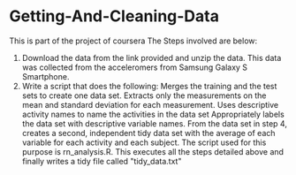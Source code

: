 # Getting-And-Cleaning-Data
This is part of the project of coursera
The Steps involved are below:
1. Download the data from the link provided and unzip the data.  This data was collected from the acceleromers from Samsung
  Galaxy S Smartphone.
2. Write a script that does the following:
    Merges the training and the test sets to create one data set.
    Extracts only the measurements on the mean and standard deviation for each measurement. 
    Uses descriptive activity names to name the activities in the data set
    Appropriately labels the data set with descriptive variable names. 
    From the data set in step 4, creates a second, independent tidy data set with the average of each variable 
    for each activity and each subject.
The script used for this purpose is rn_analysis.R.  This executes all the steps detailed above and finally writes a tidy file called "tidy_data.txt"
